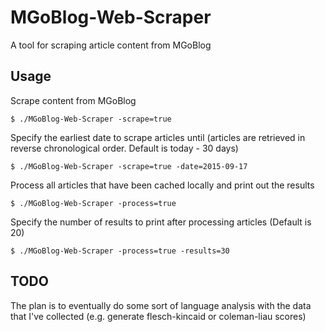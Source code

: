 # MGoBlog-Web-Scraper
A tool for scraping article content from MGoBlog

## Usage
Scrape content from MGoBlog
```
$ ./MGoBlog-Web-Scraper -scrape=true
```
Specify the earliest date to scrape articles until (articles are retrieved in reverse chronological order. Default is today - 30 days)
```
$ ./MGoBlog-Web-Scraper -scrape=true -date=2015-09-17
```
Process all articles that have been cached locally and print out the results
```
$ ./MGoBlog-Web-Scraper -process=true
```
Specify the number of results to print after processing articles (Default is 20)
```
$ ./MGoBlog-Web-Scraper -process=true -results=30
```

## TODO
The plan is to eventually do some sort of language analysis with the data that I've collected (e.g. generate flesch-kincaid or coleman-liau scores)
